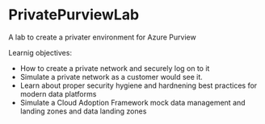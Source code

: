 # PrivatePurviewLab
A lab to create a privater environment for Azure Purview

Learnig objectives:
- How to create a private network and securely log on to it
- Simulate a private network as a customer would see it.
- Learn about proper security hygiene and hardnening best practices for modern data platforms
- Simulate a Cloud Adoption Framework mock data management and landing zones and data landing zones
